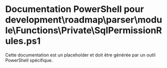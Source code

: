 # Documentation PowerShell pour development\roadmap\parser\module\Functions\Private\SqlPermissionRules.ps1

Cette documentation est un placeholder et doit être générée par un outil PowerShell spécifique.
